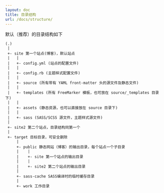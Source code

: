 ```yaml
---
layout: doc
title: 目录结构
url: /docs/structure/
---
```


 默认（推荐）的目录结构如下

	(.)
	 |
	 +- site 第一个站点(博客)，默认站点
	 |   |
	 |   +- config.yml (站点的配置文件)
	 |   |
	 |   +- config.rb (主题样式配置文件)
	 |   |
	 |   +- source (所有带有 YAML front-matter 头的源文件及静态文件)
	 |   |
	 |   +- templates (所有 FreeMarker 模板，也可放在 source/_templates 目录下)
	 |   |
	 |   +- assets (静态资源，也可以直接放在 source 目录下)
	 |   |
	 |   +- sass (SASS/SCSS 源文件，主题样式源文件)
	 |  
	 +- site2 第二个站点，目录结构同第一个
	 |
	 +- target 目标目录，可安全删除
	     |
	     +- public 静态网站（博客）的输出目录，每个站点一个子目录
	     |    |
	     |    +- site 第一个站点的输出目录
	     |    |
	     |    +- site2 第二个站点的输出目录
	     |
	     +- sass-cache SASS编译时的临时缓存目录
	     |
	     +- work 工作目录
